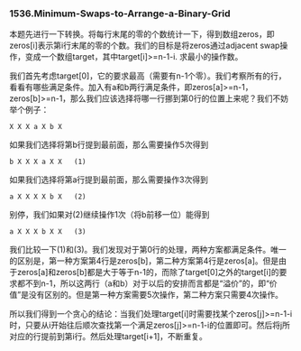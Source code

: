 ### 1536.Minimum-Swaps-to-Arrange-a-Binary-Grid

本题先进行一下转换。将每行末尾的零的个数统计一下，得到数组zeros，即zeros[i]表示第i行末尾的零的个数。我们的目标是将zeros通过adjacent swap操作，变成一个数组target，其中target[i]>=n-1-i. 求最小的操作数。

我们首先考虑target[0]，它的要求最高（需要有n-1个零）。我们考察所有的行，看看有哪些满足条件。加入有a和b两行满足条件，即zeros[a]>=n-1，zeros[b]>=n-1，那么我们应该选择将哪一行挪到第0行的位置上来呢？我们不妨举个例子：
```
X X X a X b X
```
如果我们选择将第b行提到最前面，那么需要操作5次得到
```
b X X X a X X   (1)
```
如果我们选择将第a行提到最前面，那么需要操作3次得到
```
a X X X X b X   (2)
```
别停，我们如果对(2)继续操作1次（将b前移一位）能得到
```
a X X X b X X   (3)
```
我们比较一下(1)和(3)。我们发现对于第0行的处理，两种方案都满足条件。唯一的区别是，第一种方案第4行是zeros[b]，第二种方案第4行是zeros[a]。但是由于zeros[a]和zeros[b]都是大于等于n-1的，而除了target[0]之外的target[i]的要求都不到n-1，所以这两行（a和b）对于以后的安排而言都是“溢价”的，即“价值”是没有区别的。但是第一种方案需要5次操作，第二种方案只需要4次操作。

所以我们得到一个贪心的结论：当我们处理target[i]时需要找某个zeros[j]>=n-1-i时，只要从i开始往后顺次查找第一个满足zeros[j]>=n-1-i的位置即可。然后将j所对应的行提前到第i行。然后处理target[i+1]，不断重复。



